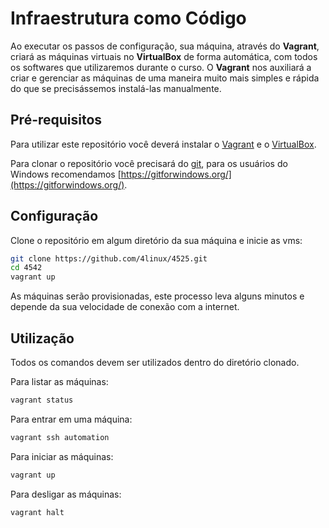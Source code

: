 # Infraestrutura como Código


Ao executar os passos de configuração, sua máquina, através do **Vagrant**, criará as máquinas virtuais no **VirtualBox** de forma automática, com todos os softwares que utilizaremos durante o curso. O **Vagrant** nos auxiliará a criar e gerenciar as máquinas de uma maneira muito mais simples e rápida do que se precisássemos instalá-las manualmente.

## Pré-requisitos

Para utilizar este repositório você deverá instalar o [Vagrant](https://www.vagrantup.com/) e o [VirtualBox](https://www.virtualbox.org/).

Para clonar o repositório você precisará do [git](https://git-scm.com/), para os usuários do Windows recomendamos [https://gitforwindows.org/](https://gitforwindows.org/).

## Configuração

Clone o repositório em algum diretório da sua máquina e inicie as vms:

```bash
git clone https://github.com/4linux/4525.git
cd 4542
vagrant up
```

As máquinas serão provisionadas, este processo leva alguns minutos e depende da sua velocidade de conexão com a internet.

## Utilização

Todos os comandos devem ser utilizados dentro do diretório clonado.

Para listar as máquinas:

```bash
vagrant status
```

Para entrar em uma máquina:

```bash
vagrant ssh automation
```

Para iniciar as máquinas:

```bash
vagrant up
```

Para desligar as máquinas:

```bash
vagrant halt
```
